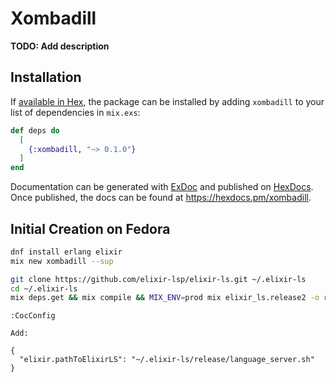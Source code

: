 # Xombadill

**TODO: Add description**

## Installation

If [available in Hex](https://hex.pm/docs/publish), the package can be installed
by adding `xombadill` to your list of dependencies in `mix.exs`:

```elixir
def deps do
  [
    {:xombadill, "~> 0.1.0"}
  ]
end
```

Documentation can be generated with [ExDoc](https://github.com/elixir-lang/ex_doc)
and published on [HexDocs](https://hexdocs.pm). Once published, the docs can
be found at <https://hexdocs.pm/xombadill>.


## Initial Creation on Fedora

```bash
dnf install erlang elixir
mix new xombadill --sup
```

```bash
git clone https://github.com/elixir-lsp/elixir-ls.git ~/.elixir-ls
cd ~/.elixir-ls
mix deps.get && mix compile && MIX_ENV=prod mix elixir_ls.release2 -o release
```

```
:CocConfig

Add:

{
  "elixir.pathToElixirLS": "~/.elixir-ls/release/language_server.sh"
}
```
